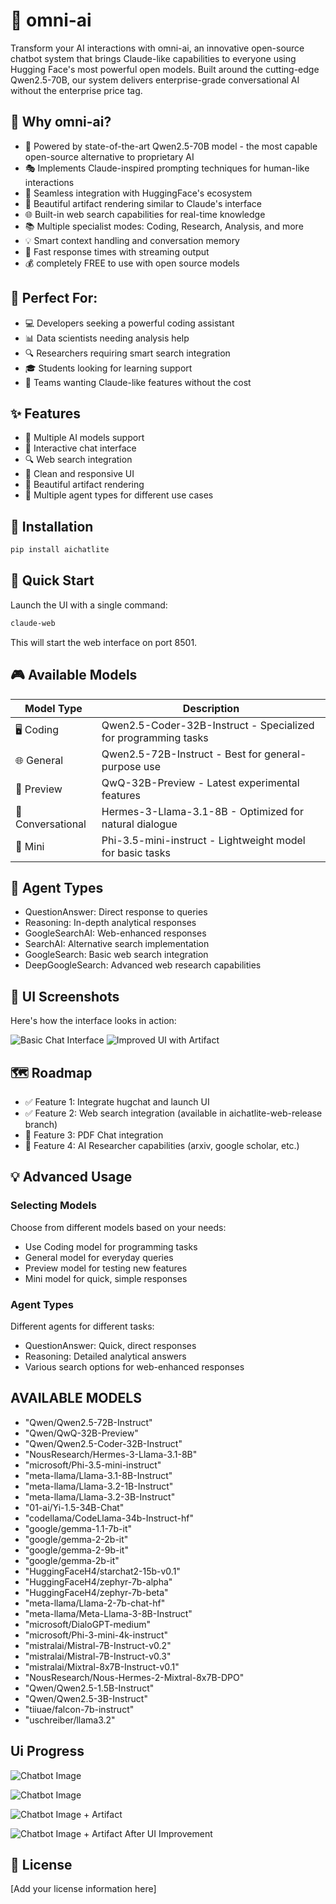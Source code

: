 # 🤖 omni-ai

Transform your AI interactions with omni-ai, an innovative open-source chatbot system that brings Claude-like capabilities to everyone using Hugging Face's most powerful open models. Built around the cutting-edge Qwen2.5-70B, our system delivers enterprise-grade conversational AI without the enterprise price tag.

## 🌟 Why omni-ai?

- 🧠 Powered by state-of-the-art Qwen2.5-70B model - the most capable open-source alternative to proprietary AI
- 🎭 Implements Claude-inspired prompting techniques for human-like interactions
- 🔗 Seamless integration with HuggingFace's ecosystem
- 🎨 Beautiful artifact rendering similar to Claude's interface
- 🌐 Built-in web search capabilities for real-time knowledge
- 📚 Multiple specialist modes: Coding, Research, Analysis, and more
- 💡 Smart context handling and conversation memory
- 🚀 Fast response times with streaming output
- 💰 completely FREE to use with open source models

## 🎯 Perfect For:
- 💻 Developers seeking a powerful coding assistant
- 📊 Data scientists needing analysis help
- 🔍 Researchers requiring smart search integration
- 🎓 Students looking for learning support
- 🏢 Teams wanting Claude-like features without the cost

## ✨ Features

- 🎯 Multiple AI models support
- 💬 Interactive chat interface
- 🔍 Web search integration
- 📱 Clean and responsive UI
- 🎨 Beautiful artifact rendering
- 🤝 Multiple agent types for different use cases

## 🚀 Installation

```bash
pip install aichatlite
```

## 📖 Quick Start

Launch the UI with a single command:

```bash
claude-web
```

This will start the web interface on port 8501.

## 🎮 Available Models

| Model Type | Description |
|------------|-------------|
| 🖥️ Coding | Qwen2.5-Coder-32B-Instruct - Specialized for programming tasks |
| 🌐 General | Qwen2.5-72B-Instruct - Best for general-purpose use |
| 🔮 Preview | QwQ-32B-Preview - Latest experimental features |
| 💭 Conversational | Hermes-3-Llama-3.1-8B - Optimized for natural dialogue |
| 📱 Mini | Phi-3.5-mini-instruct - Lightweight model for basic tasks |

## 🤝 Agent Types

- QuestionAnswer: Direct response to queries
- Reasoning: In-depth analytical responses
- GoogleSearchAI: Web-enhanced responses
- SearchAI: Alternative search implementation
- GoogleSearch: Basic web search integration
- DeepGoogleSearch: Advanced web research capabilities

## 📸 UI Screenshots

Here's how the interface looks in action:

![Basic Chat Interface](figs/v0.1.3_chatlite.png)
![Improved UI with Artifact](figs/render_with_artifact_improved_ui.png)

## 🗺️ Roadmap

- ✅ Feature 1: Integrate hugchat and launch UI
- ✅ Feature 2: Web search integration (available in aichatlite-web-release branch)
- 🔄 Feature 3: PDF Chat integration
- 🔄 Feature 4: AI Researcher capabilities (arxiv, google scholar, etc.)

## 💡 Advanced Usage

### Selecting Models
Choose from different models based on your needs:
- Use Coding model for programming tasks
- General model for everyday queries
- Preview model for testing new features
- Mini model for quick, simple responses

### Agent Types
Different agents for different tasks:
- QuestionAnswer: Quick, direct responses
- Reasoning: Detailed analytical answers
- Various search options for web-enhanced responses

## AVAILABLE MODELS

- "Qwen/Qwen2.5-72B-Instruct"
- "Qwen/QwQ-32B-Preview"
- "Qwen/Qwen2.5-Coder-32B-Instruct"
- "NousResearch/Hermes-3-Llama-3.1-8B"
- "microsoft/Phi-3.5-mini-instruct"
- "meta-llama/Llama-3.1-8B-Instruct"
- "meta-llama/Llama-3.2-1B-Instruct"
- "meta-llama/Llama-3.2-3B-Instruct"
- "01-ai/Yi-1.5-34B-Chat"
- "codellama/CodeLlama-34b-Instruct-hf"
- "google/gemma-1.1-7b-it"
- "google/gemma-2-2b-it"
- "google/gemma-2-9b-it"
- "google/gemma-2b-it"
- "HuggingFaceH4/starchat2-15b-v0.1"
- "HuggingFaceH4/zephyr-7b-alpha"
- "HuggingFaceH4/zephyr-7b-beta"
- "meta-llama/Llama-2-7b-chat-hf"
- "meta-llama/Meta-Llama-3-8B-Instruct"
- "microsoft/DialoGPT-medium"
- "microsoft/Phi-3-mini-4k-instruct"
- "mistralai/Mistral-7B-Instruct-v0.2"
- "mistralai/Mistral-7B-Instruct-v0.3"
- "mistralai/Mixtral-8x7B-Instruct-v0.1"
- "NousResearch/Nous-Hermes-2-Mixtral-8x7B-DPO"
- "Qwen/Qwen2.5-1.5B-Instruct"
- "Qwen/Qwen2.5-3B-Instruct"
- "tiiuae/falcon-7b-instruct"
- "uschreiber/llama3.2"


## Ui Progress


![Chatbot Image](figs/v0.1.3_chatlite.png)

![Chatbot Image](figs/intial_render.png)

![Chatbot Image + Artifact](figs/render_with_artifact.png)

![Chatbot Image + Artifact After UI Improvement](figs/render_with_artifact_improved_ui.png)

## 📝 License

[Add your license information here]
